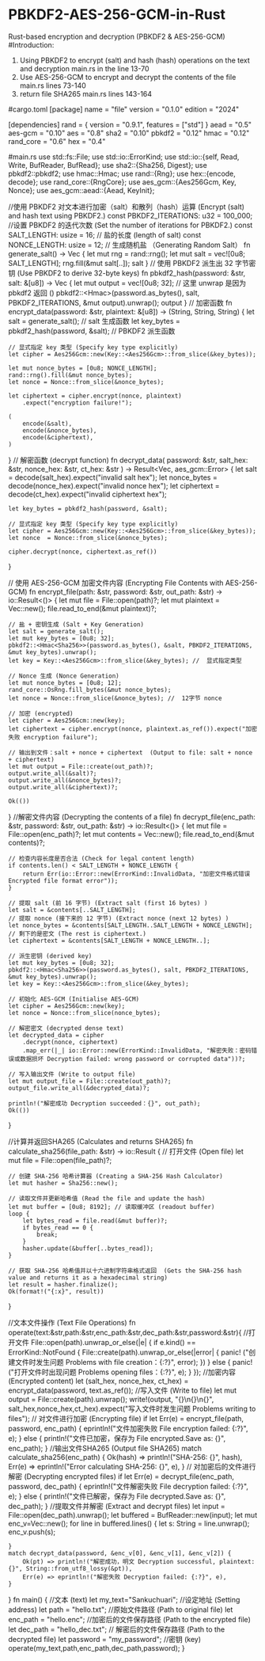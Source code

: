 # PBKDF2-AES-256-GCM-in-Rust
Rust-based encryption and decryption (PBKDF2 &amp; AES-256-GCM)
#Introduction: 
1. Using PBKDF2 to encrypt (salt) and hash (hash) operations on the text and decryption main.rs in the line 13-70
2. Use AES-256-GCM to encrypt and decrypt the contents of the file main.rs lines 73-140
3. return file SHA265 main.rs lines 143-164

#cargo.toml
[package]
name = "file"
version = "0.1.0"
edition = "2024"

[dependencies]
rand = { version = "0.9.1", features = ["std"] }
aead = "0.5" 
aes-gcm = "0.10"
aes = "0.8"
sha2 = "0.10"
pbkdf2 = "0.12"
hmac = "0.12"
rand_core = "0.6"
hex = "0.4"

   
#main.rs
use std::fs::File;
use std::io::ErrorKind;
use std::io::{self, Read, Write, BufReader, BufRead};
use sha2::{Sha256, Digest};
use pbkdf2::pbkdf2;
use hmac::Hmac;
use rand::{Rng};
use hex::{encode, decode};
use rand_core::{RngCore};
use aes_gcm::{Aes256Gcm, Key, Nonce};
use aes_gcm::aead::{Aead, KeyInit};

//使用 PBKDF2 对文本进行加密（salt）和散列（hash）运算 (Encrypt (salt) and hash text using PBKDF2.)
const PBKDF2_ITERATIONS: u32 = 100_000; //设置 PBKDF2 的迭代次数 (Set the number of iterations for PBKDF2.)
const SALT_LENGTH: usize = 16; // 盐的长度 (length of salt)
const NONCE_LENGTH: usize = 12;
// 生成随机盐 （Generating Random Salt）
fn generate_salt() -> Vec<u8> {
    let mut rng = rand::rng();
    let mut salt = vec![0u8; SALT_LENGTH];
    rng.fill(&mut salt[..]);
    salt
}
// 使用 PBKDF2 派生出 32 字节密钥 (Use PBKDF2 to derive 32-byte keys)
fn pbkdf2_hash(password: &str, salt: &[u8]) -> Vec<u8> {
    let mut output = vec![0u8; 32];
    // 这里 unwrap 是因为 pbkdf2 返回 ()
    pbkdf2::<Hmac<Sha256>>(password.as_bytes(), salt, PBKDF2_ITERATIONS, &mut output).unwrap();
    output
}
// 加密函数
fn encrypt_data(password: &str, plaintext: &[u8]) -> (String, String, String) {
    let salt = generate_salt(); // salt 生成函数 
    let key_bytes = pbkdf2_hash(password, &salt); // PBKDF2 派生函数

    // 显式指定 key 类型 (Specify key type explicitly)
    let cipher = Aes256Gcm::new(Key::<Aes256Gcm>::from_slice(&key_bytes));

    let mut nonce_bytes = [0u8; NONCE_LENGTH];
    rand::rng().fill(&mut nonce_bytes);
    let nonce = Nonce::from_slice(&nonce_bytes);

    let ciphertext = cipher.encrypt(nonce, plaintext)
        .expect("encryption failure!");

    (
        encode(&salt),
        encode(&nonce_bytes),
        encode(&ciphertext),
    )
}
// 解密函数 (decrypt function)
fn decrypt_data(
    password: &str,
    salt_hex: &str,
    nonce_hex: &str,
    ct_hex: &str
) -> Result<Vec<u8>, aes_gcm::Error> {
    let salt        = decode(salt_hex).expect("invalid salt hex");
    let nonce_bytes = decode(nonce_hex).expect("invalid nonce hex");
    let ciphertext  = decode(ct_hex).expect("invalid ciphertext hex");

    let key_bytes = pbkdf2_hash(password, &salt);

    // 显式指定 key 类型 (Specify key type explicitly)
    let cipher = Aes256Gcm::new(Key::<Aes256Gcm>::from_slice(&key_bytes));
    let nonce  = Nonce::from_slice(&nonce_bytes);
    
    cipher.decrypt(nonce, ciphertext.as_ref())
}


// 使用 AES-256-GCM 加密文件内容 (Encrypting File Contents with AES-256-GCM)
fn encrypt_file(path: &str, password: &str, out_path: &str) -> io::Result<()> {
    let mut file = File::open(path)?;
    let mut plaintext = Vec::new();
    file.read_to_end(&mut plaintext)?;

    // 盐 + 密钥生成 (Salt + Key Generation)
    let salt = generate_salt();
    let mut key_bytes = [0u8; 32];
    pbkdf2::<Hmac<Sha256>>(password.as_bytes(), &salt, PBKDF2_ITERATIONS, &mut key_bytes).unwrap();
    let key = Key::<Aes256Gcm>::from_slice(&key_bytes); //  显式指定类型

    // Nonce 生成 (Nonce Generation)
    let mut nonce_bytes = [0u8; 12];
    rand_core::OsRng.fill_bytes(&mut nonce_bytes);
    let nonce = Nonce::from_slice(&nonce_bytes); //  12字节 nonce

    // 加密 (encrypted)
    let cipher = Aes256Gcm::new(key);
    let ciphertext = cipher.encrypt(nonce, plaintext.as_ref()).expect("加密失败 encryption failure");

    // 输出到文件：salt + nonce + ciphertext  (Output to file: salt + nonce + ciphertext)
    let mut output = File::create(out_path)?;
    output.write_all(&salt)?;
    output.write_all(&nonce_bytes)?;
    output.write_all(&ciphertext)?;

    Ok(())
}
//解密文件内容 (Decrypting the contents of a file)
fn decrypt_file(enc_path: &str, password: &str, out_path: &str) -> io::Result<()> {
    let mut file = File::open(enc_path)?;
    let mut contents = Vec::new();
    file.read_to_end(&mut contents)?;

    // 检查内容长度是否合法 (Check for legal content length)
    if contents.len() < SALT_LENGTH + NONCE_LENGTH {
        return Err(io::Error::new(ErrorKind::InvalidData, "加密文件格式错误 Encrypted file format error"));
    }

    // 提取 salt (前 16 字节) (Extract salt (first 16 bytes) )
    let salt = &contents[..SALT_LENGTH];
    // 提取 nonce (接下来的 12 字节) (Extract nonce (next 12 bytes) )
    let nonce_bytes = &contents[SALT_LENGTH..SALT_LENGTH + NONCE_LENGTH];
    // 剩下的是密文 (The rest is ciphertext.)
    let ciphertext = &contents[SALT_LENGTH + NONCE_LENGTH..];

    // 派生密钥 (derived key)
    let mut key_bytes = [0u8; 32];
    pbkdf2::<Hmac<Sha256>>(password.as_bytes(), salt, PBKDF2_ITERATIONS, &mut key_bytes).unwrap();
    let key = Key::<Aes256Gcm>::from_slice(&key_bytes);

    // 初始化 AES-GCM (Initialise AES-GCM)
    let cipher = Aes256Gcm::new(key);
    let nonce = Nonce::from_slice(nonce_bytes);

    // 解密密文 (decrypted dense text)
    let decrypted_data = cipher
        .decrypt(nonce, ciphertext)
        .map_err(|_| io::Error::new(ErrorKind::InvalidData, "解密失败：密码错误或数据损坏 Decryption failed: wrong password or corrupted data"))?;

    // 写入输出文件 (Write to output file)
    let mut output_file = File::create(out_path)?;
    output_file.write_all(&decrypted_data)?;

    println!("解密成功 Decryption succeeded：{}", out_path);
    Ok(())
}


//计算并返回SHA265 (Calculates and returns SHA265)
fn calculate_sha256(file_path: &str) -> io::Result<String> {
    // 打开文件 (Open file)
    let mut file = File::open(file_path)?;

    // 创建 SHA-256 哈希计算器 (Creating a SHA-256 Hash Calculator)
    let mut hasher = Sha256::new();

    // 读取文件并更新哈希值 (Read the file and update the hash)
    let mut buffer = [0u8; 8192]; // 读取缓冲区 (readout buffer)
    loop {
        let bytes_read = file.read(&mut buffer)?;
        if bytes_read == 0 {
            break;
        }
        hasher.update(&buffer[..bytes_read]);
    }

    // 获取 SHA-256 哈希值并以十六进制字符串格式返回  (Gets the SHA-256 hash value and returns it as a hexadecimal string)
    let result = hasher.finalize();
    Ok(format!("{:x}", result))
}


//文本文件操作 (Text File Operations)
fn operate(text:&str,path:&str,enc_path:&str,dec_path:&str,password:&str){
    //打开文件
    File::open(path).unwrap_or_else(|e| {
        if e.kind() == ErrorKind::NotFound {
            File::create(path).unwrap_or_else(|error| {
                panic! ("创建文件时发生问题 Problems with file creation：{:?}", error);
            })
        } else {
            panic! ("打开文件时出现问题 Problems opening files：{:?}", e);
        }
    });
    //加密内容 (Encrypted content)
    let (salt_hex, nonce_hex, ct_hex) = encrypt_data(password, text.as_ref());
    //写入文件 (Write to file)
    let mut output = File::create(path).unwrap();
    write!(output, "{}\n{}\n{}", salt_hex,nonce_hex,ct_hex).expect("写入文件时发生问题 Problems writing to files");
    // 对文件进行加密 (Encrypting file)
    if let Err(e) = encrypt_file(path, password, enc_path) {
        eprintln!("文件加密失败 File encryption failed: {:?}", e);
    } else {
        println!("文件已加密，保存为 File encrypted.Save as: {}", enc_path);
    }
    //输出文件SHA265 (Output file SHA265)
    match calculate_sha256(enc_path) {
        Ok(hash) => println!("SHA-256: {}", hash),
        Err(e) => eprintln!("Error calculating SHA-256: {}", e),
    }
    // 对加密后的文件进行解密 (Decrypting encrypted files)
    if let Err(e) = decrypt_file(enc_path, password, dec_path) {
        eprintln!("文件解密失败 File decryption failed: {:?}", e);
    } else {
        println!("文件已解密，保存为 File decrypted.Save as: {}", dec_path);
    }
    //提取文件并解密 (Extract and decrypt files)
    let input = File::open(dec_path).unwrap();
    let buffered = BufReader::new(input);
    let mut enc_v=Vec::new();
    for line in buffered.lines() {
        let s: String = line.unwrap();
        enc_v.push(s);
        
    }
    match decrypt_data(password, &enc_v[0], &enc_v[1], &enc_v[2]) {
        Ok(pt) => println!("解密成功，明文 Decryption successful, plaintext: {}", String::from_utf8_lossy(&pt)),
        Err(e) => eprintln!("解密失败 Decryption failed: {:?}", e),
    }
}
fn main() {
    //文本 (text)
    let my_text="Sankuchuari";
    //设定地址 (Setting address)
    let path = "hello.txt"; //原始文件路径 (Path to original file)
    let enc_path = "hello.enc"; //加密后的文件保存路径 (Path to the encrypted file)
    let dec_path = "hello_dec.txt"; // 解密后的文件保存路径 (Path to the decrypted file)
    let password = "my_password"; //密钥 (key)
    operate(my_text,path,enc_path,dec_path,password);
}

